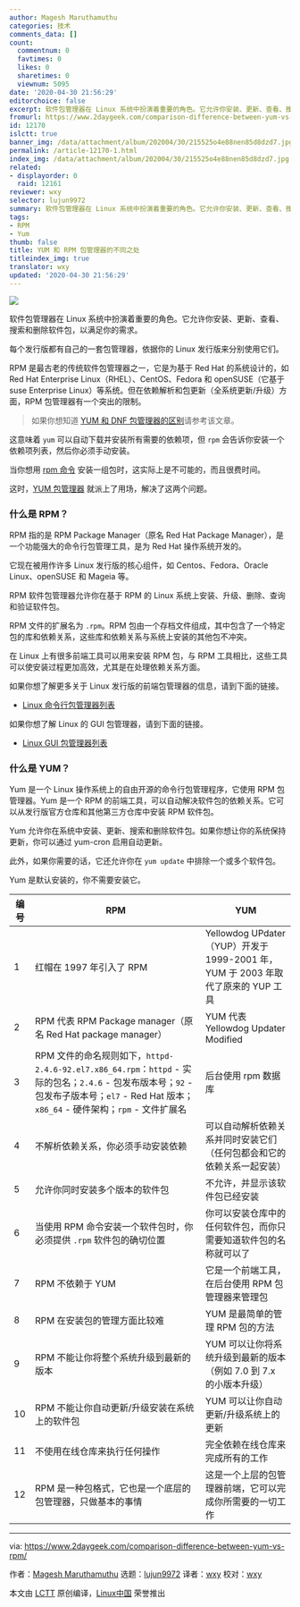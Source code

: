 ```yaml
---
author: Magesh Maruthamuthu
categories: 技术
comments_data: []
count:
  commentnum: 0
  favtimes: 0
  likes: 0
  sharetimes: 0
  viewnum: 5095
date: '2020-04-30 21:56:29'
editorchoice: false
excerpt: 软件包管理器在 Linux 系统中扮演着重要的角色。它允许你安装、更新、查看、搜索和删除软件包，以满足你的需求。
fromurl: https://www.2daygeek.com/comparison-difference-between-yum-vs-rpm/
id: 12170
islctt: true
banner_img: /data/attachment/album/202004/30/215525o4e88nen85d8dzd7.jpg
permalink: /article-12170-1.html
index_img: /data/attachment/album/202004/30/215525o4e88nen85d8dzd7.jpg.thumb.jpg
related:
- displayorder: 0
  raid: 12161
reviewer: wxy
selector: lujun9972
summary: 软件包管理器在 Linux 系统中扮演着重要的角色。它允许你安装、更新、查看、搜索和删除软件包，以满足你的需求。
tags:
- RPM
- Yum
thumb: false
title: YUM 和 RPM 包管理器的不同之处
titleindex_img: true
translator: wxy
updated: '2020-04-30 21:56:29'
---
```


![](/data/attachment/album/202004/30/215525o4e88nen85d8dzd7.jpg)


软件包管理器在 Linux 系统中扮演着重要的角色。它允许你安装、更新、查看、搜索和删除软件包，以满足你的需求。


每个发行版都有自己的一套包管理器，依据你的 Linux 发行版来分别使用它们。


RPM 是最古老的传统软件包管理器之一，它是为基于 Red Hat 的系统设计的，如 Red Hat Enterprise Linux（RHEL）、CentOS、Fedora 和 openSUSE（它基于 suse Enterprise Linux）等系统。但在依赖解析和包更新（全系统更新/升级）方面，RPM 包管理器有一个突出的限制。



> 
> 如果你想知道 [YUM 和 DNF 包管理器的区别](/article-12161-1.html)请参考该文章。
> 
> 
> 


这意味着 `yum` 可以自动下载并安装所有需要的依赖项，但 `rpm` 会告诉你安装一个依赖项列表，然后你必须手动安装。


当你想用 [rpm 命令](https://www.2daygeek.com/linux-rpm-command-examples-manage-packages-fedora-centos-rhel-systems/) 安装一组包时，这实际上是不可能的，而且很费时间。


这时，[YUM 包管理器](https://www.2daygeek.com/linux-yum-command-examples-manage-packages-rhel-centos-systems/) 就派上了用场，解决了这两个问题。


### 什么是 RPM？


RPM 指的是 RPM Package Manager（原名 Red Hat Package Manager），是一个功能强大的命令行包管理工具，是为 Red Hat 操作系统开发的。


它现在被用作许多 Linux 发行版的核心组件，如 Centos、Fedora、Oracle Linux、openSUSE 和 Mageia 等。


RPM 软件包管理器允许你在基于 RPM 的 Linux 系统上安装、升级、删除、查询和验证软件包。


RPM 文件的扩展名为 `.rpm`。RPM 包由一个存档文件组成，其中包含了一个特定包的库和依赖关系，这些库和依赖关系与系统上安装的其他包不冲突。


在 Linux 上有很多前端工具可以用来安装 RPM 包，与 RPM 工具相比，这些工具可以使安装过程更加高效，尤其是在处理依赖关系方面。


如果你想了解更多关于 Linux 发行版的前端包管理器的信息，请到下面的链接。


* [Linux 命令行包管理器列表](https://www.2daygeek.com/list-of-command-line-package-manager-for-linux/)


如果你想了解 Linux 的 GUI 包管理器，请到下面的链接。


* [Linux GUI 包管理器列表](https://www.2daygeek.com/list-of-graphical-frontend-tool-for-linux-package-manager/)


### 什么是 YUM？


Yum 是一个 Linux 操作系统上的自由开源的命令行包管理程序，它使用 RPM 包管理器。Yum 是一个 RPM 的前端工具，可以自动解决软件包的依赖关系。它可以从发行版官方仓库和其他第三方仓库中安装 RPM 软件包。


Yum 允许你在系统中安装、更新、搜索和删除软件包。如果你想让你的系统保持更新，你可以通过 yum-cron 启用自动更新。


此外，如果你需要的话，它还允许你在 `yum update` 中排除一个或多个软件包。


Yum 是默认安装的，你不需要安装它。




| 编号 | RPM | YUM |
| --- | --- | --- |
| 1 | 红帽在 1997 年引入了 RPM | Yellowdog UPdater（YUP）开发于 1999-2001 年，YUM 于 2003 年取代了原来的 YUP 工具 |
| 2 | RPM 代表 RPM Package manager（原名 Red Hat package manager） | YUM 代表 Yellowdog Updater Modified |
| 3 | RPM 文件的命名规则如下，`httpd-2.4.6-92.el7.x86_64.rpm`：`httpd` - 实际的包名；`2.4.6` - 包发布版本号；`92` - 包发布子版本号；`el7` - Red Hat 版本；`x86_64` - 硬件架构；`rpm` - 文件扩展名 | 后台使用 rpm 数据库 |
| 4 | 不解析依赖关系，你必须手动安装依赖 | 可以自动解析依赖关系并同时安装它们（任何包都会和它的依赖关系一起安装） |
| 5 | 允许你同时安装多个版本的软件包 | 不允许，并显示该软件包已经安装 |
| 6 | 当使用 RPM 命令安装一个软件包时，你必须提供 `.rpm` 软件包的确切位置 | 你可以安装仓库中的任何软件包，而你只需要知道软件包的名称就可以了 |
| 7 | RPM 不依赖于 YUM | 它是一个前端工具，在后台使用 RPM 包管理器来管理包 |
| 8 | RPM 在安装包的管理方面比较难 | YUM 是最简单的管理 RPM 包的方法 |
| 9 | RPM 不能让你将整个系统升级到最新的版本 | YUM 可以让你将系统升级到最新的版本（例如 7.0 到 7.x 的小版本升级） |
| 10 | RPM 不能让你自动更新/升级安装在系统上的软件包 | YUM 可以让你自动更新/升级系统上的更新 |
| 11 | 不使用在线仓库来执行任何操作 | 完全依赖在线仓库来完成所有的工作 |
| 12 | RPM 是一种包格式，它也是一个底层的包管理器，只做基本的事情 | 这是一个上层的包管理器前端，它可以完成你所需要的一切工作 |




---


via: <https://www.2daygeek.com/comparison-difference-between-yum-vs-rpm/>


作者：[Magesh Maruthamuthu](https://www.2daygeek.com/author/magesh/) 选题：[lujun9972](https://github.com/lujun9972) 译者：[wxy](https://github.com/wxy) 校对：[wxy](https://github.com/wxy)


本文由 [LCTT](https://github.com/LCTT/TranslateProject) 原创编译，[Linux中国](https://linux.cn/) 荣誉推出